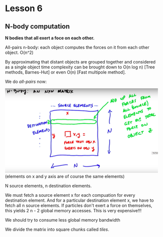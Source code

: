 # Lesson 6
## N-body computation
**N bodies that all exert a foce on each other.**

All-pairs n-body: each object computes the forces on it from each other object. O(n^2)

By approximating that distant objects are grouped together and considered as a single object time complexity can be brought down to O(n log n) [Tree methods, Barnes-Hut] or even O(n) [Fast multipole method].

We do *all-pairs* now:

![](pictures/screenshot1.png)
(elements on x and y axis are of course the same elements)

N source elements, n destination elements.

We must fetch a source element x for each compuation for every destination element. And for a particular destination element x, we have to fetch all n source elements. If particles don't exert a force on themselves, this yields 2 n - 2 global memory accesses. This is very expensive!!!

We should try to consume less global memory bandwidth

We divide the matrix into square chunks called *tiles*.
